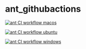 # ant_githubactions


[![ant CI workflow macos](https://github.com/githubfoam/ant_githubactions/actions/workflows/ant-workflow-macos.yml/badge.svg?branch=main)](https://github.com/githubfoam/ant_githubactions/actions/workflows/ant-workflow-macos.yml)  

[![ant CI workflow ubuntu](https://github.com/githubfoam/ant_githubactions/actions/workflows/ant-workflow-ubuntu.yml/badge.svg?branch=main)](https://github.com/githubfoam/ant_githubactions/actions/workflows/ant-workflow-ubuntu.yml)  

[![ant CI workflow windows](https://github.com/githubfoam/ant_githubactions/actions/workflows/ant-workflow-windows.yml/badge.svg?branch=main)](https://github.com/githubfoam/ant_githubactions/actions/workflows/ant-workflow-windows.yml)